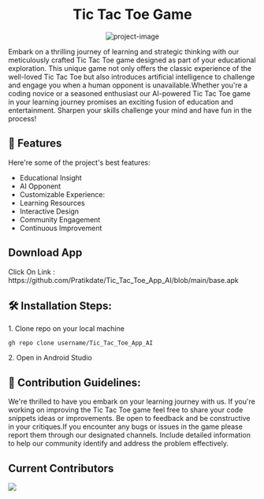 <h1 align="center" id="title">Tic Tac Toe Game</h1>

<p align="center"><img src="https://socialify.git.ci/Pratikdate/Tic_Tac_Toe_App_AI/image?language=1&amp;owner=1&amp;name=1&amp;stargazers=1&amp;theme=Light" alt="project-image"></p>

<p id="description">Embark on a thrilling journey of learning and strategic thinking with our meticulously crafted Tic Tac Toe game designed as part of your educational exploration. This unique game not only offers the classic experience of the well-loved Tic Tac Toe but also introduces artificial intelligence to challenge and engage you when a human opponent is unavailable.Whether you're a coding novice or a seasoned enthusiast our AI-powered Tic Tac Toe game in your learning journey promises an exciting fusion of education and entertainment. Sharpen your skills challenge your mind and have fun in the process!</p>

  
  
<h2>🧐 Features</h2>

Here're some of the project's best features:

*   Educational Insight
*   AI Opponent
*   Customizable Experience:
*   Learning Resources
*   Interactive Design
*   Community Engagement
*   Continuous Improvement

<h2> Download App</h2>
 Click On Link : https://github.com/Pratikdate/Tic_Tac_Toe_App_AI/blob/main/base.apk
<h2>🛠️ Installation Steps:</h2>

<p>1. Clone repo on your local machine</p>

```
gh repo clone username/Tic_Tac_Toe_App_AI
```

<p>2. Open in Android Studio</p>

<h2>🍰 Contribution Guidelines:</h2>

We're thrilled to have you embark on your learning journey with us. If you're working on improving the Tic Tac Toe game feel free to share your code snippets ideas or improvements. Be open to feedback and be constructive in your critiques.If you encounter any bugs or issues in the game please report them through our designated channels. Include detailed information to help our community identify and address the problem effectively.

<h2> Current Contributors</h2>
<a href="https://github.com/Pratikdate/Tic_Tac_Toe_App_AI/graphs/contributors">
  <img src="https://contrib.rocks/image?repo=Pratikdate/Tic_Tac_Toe_App_AI" />
</a>
